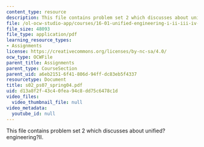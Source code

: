 ```yaml
---
content_type: resource
description: This file contains problem set 2 which discusses about unified?engineering?II.
file: /ol-ocw-studio-app/courses/16-01-unified-engineering-i-ii-iii-iv-fall-2005-spring-2006/d13a8f2f43c40fea94c8dd75c6478c1d_s02_ps07_spring04.pdf
file_size: 48093
file_type: application/pdf
learning_resource_types:
- Assignments
license: https://creativecommons.org/licenses/by-nc-sa/4.0/
ocw_type: OCWFile
parent_title: Assignments
parent_type: CourseSection
parent_uid: a6eb2151-6f41-806d-94ff-dc83eb5f4337
resourcetype: Document
title: s02_ps07_spring04.pdf
uid: d13a8f2f-43c4-0fea-94c8-dd75c6478c1d
video_files:
  video_thumbnail_file: null
video_metadata:
  youtube_id: null
---
```

This file contains problem set 2 which discusses about unified?engineering?II.